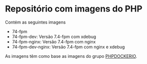 # Repositório com imagens do PHP

Contém as seguintes imagens

- 74-fpm
- 74-fpm-dev: Versão 7.4-fpm com xdebug
- 74-fpm-nginx: Versão 7.4-fpm com nginx
- 74-fpm-dev-nginx: Versão 7.4-fpm com nginx e xdebug

As imagens têm como base as imagens do grupo [PHPDOCKERIO](https://hub.docker.com/u/phpdockerio).